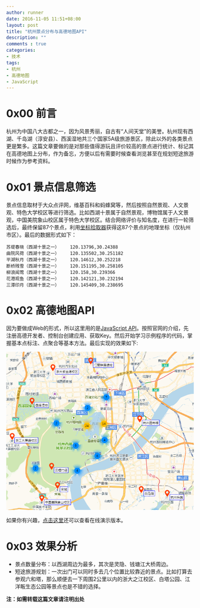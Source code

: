 ```yaml
---
author: runner
date: 2016-11-05 11:51+08:00
layout: post
title: "杭州景点分布与高德地图API"
description: ""
comments : true
categories:
- 技术
tags:
- 杭州
- 高德地图
- JavaScript
---
```



# 0x00 前言

杭州为中国八大古都之一，因为风景秀丽，自古有“人间天堂”的美誉。杭州现有西湖、千岛湖（淳安县）、西溪湿地共三个国家5A级旅游景区，除此以外的各类景点更是繁多。这篇文章要做的是对那些值得游玩且评价较高的景点进行统计、标记其在高德地图上分布，作为备忘，方便以后有需要时候查看浏览甚至在规划短途旅游时候作为参考资料。


# 0x01 景点信息筛选

景点信息取材于大众点评网，维基百科和蚂蜂窝等，然后按照自然景观、人文景观、特色大学校区等进行筛选。比如西湖十景属于自然景观，博物馆属于人文景观，中国美院象山校区属于特色大学校区。结合网络评价与知名度，在进行一轮筛选后，最终保留87个景点，利用[坐标拾取器](http://lbs.amap.com/console/show/picker)获得这87个景点的地理坐标（仅杭州市区）。最后的数据形式如下：

    苏堤春晓（西湖十景之一）	120.13796,30.24388	
    曲院风荷（西湖十景之一）	120.135502,30.251182
    平湖秋月（西湖十景之一）	120.14612,30.252218
    断桥残雪（西湖十景之一）	120.151195,30.258105
    柳浪闻莺（西湖十景之一）	120.158,30.239366
    花港观鱼（西湖十景之一）	120.142121,30.232194
    三潭印月（西湖十景之一）	120.145409,30.238695

# 0x02 高德地图API

因为要做成Web的形式，所以这里用的是[JavaScript API](http://lbs.amap.com/api/javascript-api/summary)。按照官网的介绍，先注册高德开发者、控制台创建应用、获取Key。然后开始学习示例程序的代码，掌握基本点标注、点聚合等基本方法。最后实现的效果如下:  

![](/blog/images/17040301.png)  

如果你有兴趣，[点击这里](https://runner-china.github.io/demo/map_demo.html)还可以查看在线演示版本。

# 0x03 效果分析
- 景点数量分布：以西湖周边为最多，其次是灵隐、钱塘江大桥周边。
- 短途旅游规划：一次出门可以同时多去几个位置比较靠近的景点。比如打算去参观六和塔，那么顺便去一下周围2公里以内的浙大之江校区、白塔公园、江洋畈生态公园等景点也是不错的选择。

**注：如需转载这篇文章请注明出处**  




